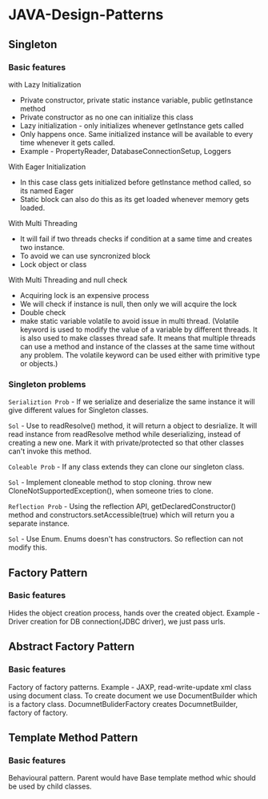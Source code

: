 # JAVA-Design-Patterns

## Singleton

### Basic features
with Lazy Initialization

* Private constructor, private static instance variable, public getInstance method
* Private constructor as no one can initialize this class
* Lazy initialization - only initializes whenever getInstance gets called
* Only happens once. Same initialized instance will be available to every time whenever it gets called.
* Example - PropertyReader, DatabaseConnectionSetup, Loggers

With Eager Initialization

* In this case class gets initialized before getInstance method called, so its named Eager
* Static block can also do this as its get loaded whenever memory gets loaded.

With Multi Threading

* It will fail if two threads checks if condition at a same time and creates two instance.
* To avoid we can use syncronized block
* Lock object or class

With Multi Threading and null check
* Acquiring lock is an expensive process
* We will check if instance is null, then only we will acquire the lock
* Double check
* make static variable volatile to avoid issue in multi thread. (Volatile keyword is used to modify the value of a variable by different threads. It is also used to make classes thread safe. It means that multiple threads can use a method and instance of the classes at the same time without any problem. The volatile keyword can be used either with primitive type or objects.)

### Singleton problems
`Serializtion Prob` - If we serialize and deserialize the same instance it will give different values for Singleton classes.

`Sol` - Use to readResolve() method, it will return a object to desrialize. It will read instance from readResolve method while deserializing, instead of creating a new one. Mark it with private/protected so that other classes can't invoke this method.

`Coleable Prob` - If any class extends they can clone our singleton class.

`Sol` - Implement cloneable method to stop cloning. throw new CloneNotSupportedException(), when someone tries to clone.

`Reflection Prob` - Using the reflection API, getDeclaredConstructor() method and  constructors.setAccessible(true) which will return you a separate instance.

`Sol` - Use Enum. Enums doesn't has constructors. So reflection can not modify this.

## Factory Pattern

### Basic features

Hides the object creation process, hands over the created object. Example - Driver creation for DB connection(JDBC driver), we just pass urls.

## Abstract Factory Pattern

### Basic features

Factory of factory patterns. Example - JAXP, read-write-update xml class using document class. To create document we use DocumentBuilder which is a factory class. DocumnetBuliderFactory creates DocumnetBuilder, factory of factory.

## Template Method Pattern

### Basic features

Behavioural pattern. Parent would have Base template method whic should be used by child classes.